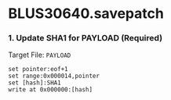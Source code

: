 # BLUS30640.savepatch

### 1. Update SHA1 for PAYLOAD (Required)

Target File: `PAYLOAD`

```
set pointer:eof+1
set range:0x000014,pointer
set [hash]:SHA1
write at 0x000000:[hash]
```

